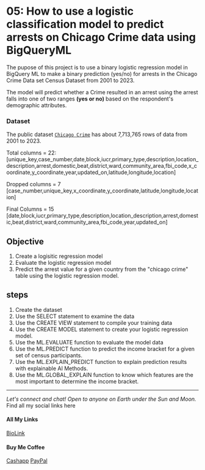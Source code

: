 # 05: How to use a logistic classification model to predict arrests on Chicago Crime data using  BigQueryML

The pupose of this project is to use a binary logistic regression model in BigQuery ML to make a binary prediction (yes/no) for arrests in the Chicago Crime Data set Census Dataset from 2001 to 2023.

The model will predict whether a Crime resulted in an arrest using  the arrest falls into one of two ranges **(yes or no)** based on the respondent's demographic attributes.

### Dataset
The public dataset [`Chicago Crime`](https://cloud.google.com/bigquery?sq=1057666841514:f29282e50d984f96a6fa3395aa080abf&_ga=2.187413480.-1379782407.1673021064&project=paulkamau&ws=!1m4!1m3!3m2!1s1057666841514!2schicago_crime) has about 7,713,765 rows of data from 2001 to 2023. 

Total columns = 22: 
[unique_key,case_number,date,block,iucr,primary_type,description,location_description,arrest,domestic,beat,district,ward,community_area,fbi_code,x_coordinate,y_coordinate,year,updated_on,latitude,longitude,location]

Dropped columns = 7
[case_number,unique_key,x_coordinate,y_coordinate,latitude,longitude,location]

Final Columns = 15 
[date,block,iucr,primary_type,description,location_description,arrest,domestic,beat,district,ward,community_area,fbi_code,year,updated_on]

## Objective 
1. Create a logisitic regression model 
1. Evaluate the logistic regression model 
1. Predict the arrest value for a given country from the "chicago crime" table using the logistic regression model. 

## steps
1. Create the dataset 
1. Use the SELECT statement to examine the data 
1. Use the CREATE VIEW statement to compile your training data
1. Use the CREATE MODEL statement to create your logistic regression model. 
1. Use the ML.EVALUATE function to evaluate the model data
1. Use the ML.PREDICT function to predict the income bracket for a given set of census participants.
1. Use the ML.EXPLAIN_PREDICT function to explain prediction results with explainable AI Methods. 
1. Use the ML.GLOBAL_EXPLAIN function to know which features are the most important to determine the income bracket. 


--------------------------------------------------------------------------------
_Let's connect and chat! Open to anyone on Earth under the Sun and Moon._
Find all my social links here

#### All My Links
[BioLink](https://bio.link/paulkamau)


#### Buy Me Coffee
[Cashapp](https://bio.link/paulkamau)
[PayPal](https://paypal.me/paulkamau)
